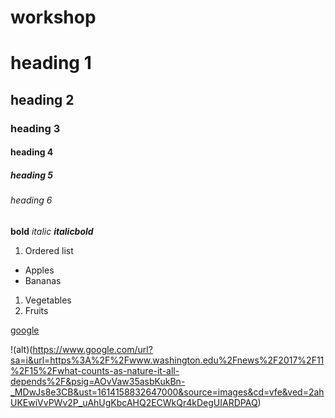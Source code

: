# workshop
# heading 1

## heading 2

### heading 3
#### heading 4
##### heading 5
###### heading 6

**bold**
*italic*
***italicbold***

1. Ordered list

- Apples
- Bananas
1. Vegetables
2. Fruits

[google](https://www.google.com/)

!(alt)(https://www.google.com/url?sa=i&url=https%3A%2F%2Fwww.washington.edu%2Fnews%2F2017%2F11%2F15%2Fwhat-counts-as-nature-it-all-depends%2F&psig=AOvVaw35asbKukBn-_MDwJs8e3CB&ust=1614158832647000&source=images&cd=vfe&ved=2ahUKEwiVvPWv2P_uAhUgKbcAHQ2ECWkQr4kDegUIARDPAQ)
